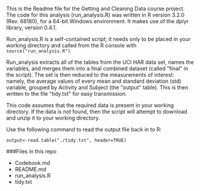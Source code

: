 This is the Readme file for the Getting and Cleaning Data course project. The code for this analysis (run_analysis.R) was written in R version 3.2.0 (Rev. 68180), for a 64-bit Windows environment. It makes use of the dplyr library, version 0.4.1.

Run_analysis.R is a self-contained script; it needs only to be placed in your working directory and called from the R console with ```source("run_analysis.R")```

Run_analysis extracts all of the tables from the UCI HAR data set, names the variables, and merges them into a final combined dataset (called "final" in the script). The set is then reduced to the measurements of interest: namely, the average values of every mean and standard deviation (std) variable, grouped by Activity and Subject (the "output" table). This is then written to the file "tidy.txt" for easy transmission.

This code assumes that the required data is present in your working directory. If the data is not found, then the script will attempt to download and unzip it to your working directory.

Use the following command to read the output file back in to R:

```output<-read.table("./tidy.txt", header=TRUE)```

###Files in this repo
* Codebook.md
* README.md
* run_analysis.R
* tidy.txt